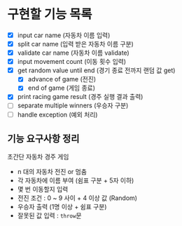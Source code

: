 # 구현할 기능 목록

- [x] input car name (자동차 이름 입력)
- [x] split car name (입력 받은 자동차 이름 구분)
- [x] validate car name (자동차 이름 validate)
- [x] input movement count (이동 횟수 입력)
- [x] get random value until end (경기 종료 전까지 랜덤 값 get)
  - [x] advance of game (전진)
  - [x] end of game (게임 종료)
- [x] print racing game result (경주 실행 결과 출력)
- [ ] separate multiple winners (우승자 구분)
- [ ] handle exception (예외 처리)

## 기능 요구사항 정리

초간단 자동차 경주 게임

- n 대의 자동차 전진 or 멈춤
- 각 자동차에 이름 부여 (쉼표 구분 + 5자 이하)
- 몇 번 이동할지 입력
- 전진 조건 : 0 ~ 9 사이 + 4 이상 값 (Random)
- 우승자 출력 (1명 이상 + 쉼표 구분)
- 잘못된 값 입력 : `throw`문
